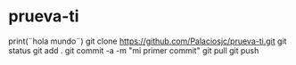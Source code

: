 # prueva-ti
print(¨hola mundo¨)
git clone https://github.com/Palaciosjc/prueva-ti.git
git status
git add .
git commit -a  -m "mi primer commit"
git pull 
git push
